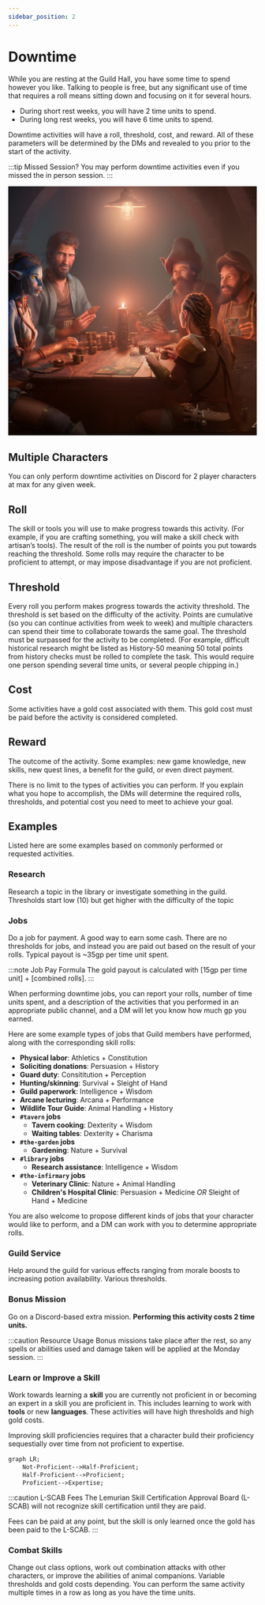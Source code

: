 ```yaml
---
sidebar_position: 2
---
```


# Downtime

While you are resting at the Guild Hall, you have some time to spend however you like.
Talking to people is free, but any significant use of time that requires a roll means sitting down and focusing on it for several hours.

- During short rest weeks, you will have 2 time units to spend.
- During long rest weeks, you will have 6 time units to spend.

Downtime activities will have a roll, threshold, cost, and reward.
All of these parameters will be determined by the DMs and revealed to you prior to the start of the activity.

:::tip Missed Session?
You may perform downtime activities even if you missed the in person session.
:::

![variety of adventurers playing cards at the tavern](/img/rules/downtime.png)

## Multiple Characters

You can only perform downtime activities on Discord for 2 player characters at max for any given week.

## Roll

The skill or tools you will use to make progress towards this activity. (For example, if you are crafting something, you will make a skill check with artisan’s tools). The result of the roll is the number of points you put towards reaching the threshold. Some rolls may require the character to be proficient to attempt, or may impose disadvantage if you are not proficient.

## Threshold

Every roll you perform makes progress towards the activity threshold. The threshold is set based on the difficulty of the activity. Points are cumulative (so you can continue activities from week to week) and multiple characters can spend their time to collaborate towards the same goal. The threshold must be surpassed for the activity to be completed. (For example, difficult historical research might be listed as History-50 meaning 50 total points from history checks must be rolled to complete the task. This would require one person spending several time units, or several people chipping in.)

## Cost

Some activities have a gold cost associated with them. This gold cost must be paid before the activity is considered completed.

## Reward

The outcome of the activity. Some examples: new game knowledge, new skills, new quest lines, a benefit for the guild, or even direct payment.

There is no limit to the types of activities you can perform. If you explain what you hope to accomplish, the DMs will determine the required rolls, thresholds, and potential cost you need to meet to achieve your goal.

## Examples

Listed here are some examples based on commonly performed or requested activities.

### Research

Research a topic in the library or investigate something in the guild. Thresholds start low (10) but get higher with the difficulty of the topic

### Jobs

Do a job for payment. A good way to earn some cash. There are no thresholds for jobs, and instead you are paid out based on the result of your rolls. Typical payout is ~35gp per time unit spent.

:::note Job Pay Formula
The gold payout is calculated with [15gp per time unit] + [combined rolls]. 
:::

When performing downtime jobs, you can report your rolls, number of time units spent, and a description of the activities that you performed in an appropriate public channel, and a DM will let you know how much gp you earned.

Here are some example types of jobs that Guild members have performed, along with the corresponding skill rolls:
* **Physical labor**: Athletics + Constitution
* **Soliciting donations**: Persuasion + History
* **Guard duty**: Consititution + Perception
* **Hunting/skinning**: Survival + Sleight of Hand
* **Guild paperwork**: Intelligence + Wisdom
* **Arcane lecturing**: Arcana + Performance
* **Wildlife Tour Guide**: Animal Handling + History
* **`#tavern` jobs**
   * **Tavern cooking**: Dexterity + Wisdom
   * **Waiting tables**: Dexterity + Charisma
* **`#the-garden` jobs**
   * **Gardening**: Nature + Survival
* **`#library` jobs**
   * **Research assistance**: Intelligence + Wisdom
* **`#the-infirmary` jobs**
   * **Veterinary Clinic**: Nature + Animal Handling
   * **Children's Hospital Clinic**: Persuasion + Medicine _OR_ Sleight of Hand + Medicine

You are also welcome to propose different kinds of jobs that your character would like to perform, and a DM can work with you to determine appropriate rolls.

### Guild Service

Help around the guild for various effects ranging from morale boosts to increasing potion availability. Various thresholds.

### Bonus Mission

Go on a Discord-based extra mission. **Performing this activity costs 2 time units.**

:::caution Resource Usage
Bonus missions take place after the rest, so any spells or abilities used and damage taken will be applied at the Monday session.
:::

### Learn or Improve a Skill

Work towards learning a **skill** you are currently not proficient in or becoming an expert in a skill you are proficient in. This includes learning to work with **tools** or new **languages**. These activities will have high thresholds and high gold costs.

Improving skill proficiencies requires that a character build their proficiency sequestially over time from not proficient to expertise.

```mermaid
graph LR;
    Not-Proficient-->Half-Proficient;
    Half-Proficient-->Proficient;
    Proficient-->Expertise;
```

:::caution L-SCAB Fees
The Lemurian Skill Certification Approval Board (L-SCAB) will not recognize skill certification until they are paid.

Fees can be paid at any point, but the skill is only learned once the gold has been paid to the L-SCAB.
:::

### Combat Skills

Change out class options, work out combination attacks with other characters, or improve the abilities of animal companions.
Variable thresholds and gold costs depending.
You can perform the same activity multiple times in a row as long as you have the time units.
